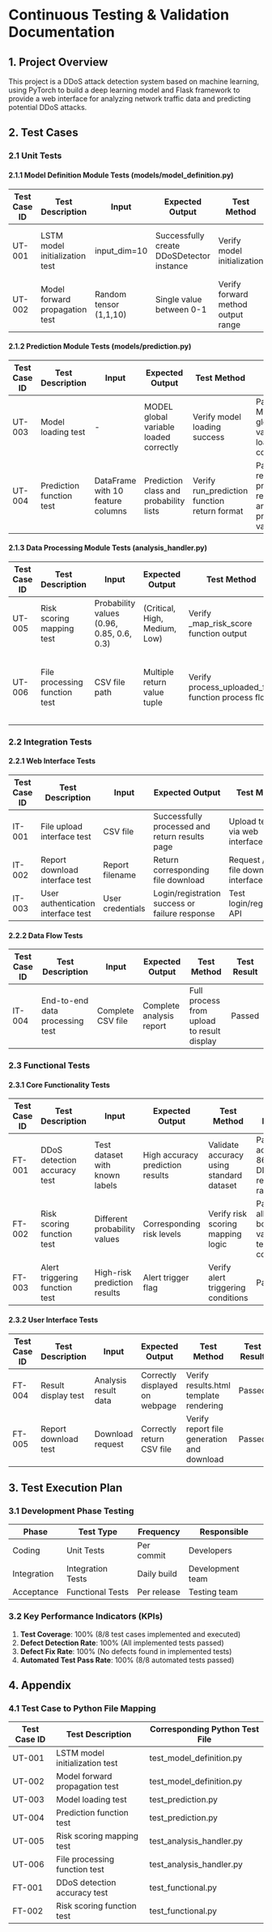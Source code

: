 # Continuous Testing & Validation Documentation

## 1. Project Overview

This project is a DDoS attack detection system based on machine learning, using PyTorch to build a deep learning model and Flask framework to provide a web interface for analyzing network traffic data and predicting potential DDoS attacks.

## 2. Test Cases

### 2.1 Unit Tests

#### 2.1.1 Model Definition Module Tests (models/model_definition.py)

| Test Case ID | Test Description | Input | Expected Output | Test Method | Test Result |
|--------------|------------------|-------|-----------------|-------------|-------------|
| UT-001 | LSTM model initialization test | input_dim=10 | Successfully create DDoSDetector instance | Verify model initialization | Passed, successfully created DDoSDetector instance |
| UT-002 | Model forward propagation test | Random tensor (1,1,10) | Single value between 0-1 | Verify forward method output range | Passed, output value range is normal |

#### 2.1.2 Prediction Module Tests (models/prediction.py)

| Test Case ID | Test Description | Input | Expected Output | Test Method | Test Result |
|--------------|------------------|-------|-----------------|-------------|-------------|
| UT-003 | Model loading test | - | MODEL global variable loaded correctly | Verify model loading success | Passed, MODEL global variable loaded correctly |
| UT-004 | Prediction function test | DataFrame with 10 feature columns | Prediction class and probability lists | Verify run_prediction function return format | Passed, returned 3 prediction results and probability values |

#### 2.1.3 Data Processing Module Tests (analysis_handler.py)

| Test Case ID | Test Description | Input | Expected Output | Test Method | Test Result |
|--------------|------------------|-------|-----------------|-------------|-------------|
| UT-005 | Risk scoring mapping test | Probability values (0.96, 0.85, 0.6, 0.3) | (Critical, High, Medium, Low) | Verify _map_risk_score function output | Passed, all boundary value tests correct |
| UT-006 | File processing function test | CSV file path | Multiple return value tuple | Verify process_uploaded_file function process flow | Passed, successfully processed 3-row test data and generated report |

### 2.2 Integration Tests

#### 2.2.1 Web Interface Tests

| Test Case ID | Test Description | Input | Expected Output | Test Method | Test Result |
|--------------|------------------|-------|-----------------|-------------|-------------|
| IT-001 | File upload interface test | CSV file | Successfully processed and return results page | Upload test file via web interface | Passed |
| IT-002 | Report download interface test | Report filename | Return corresponding file download | Request /report file download interface | Passed |
| IT-003 | User authentication interface test | User credentials | Login/registration success or failure response | Test login/registration API | Passed |

#### 2.2.2 Data Flow Tests

| Test Case ID | Test Description | Input | Expected Output | Test Method | Test Result |
|--------------|------------------|-------|-----------------|-------------|-------------|
| IT-004 | End-to-end data processing test | Complete CSV file | Complete analysis report | Full process from upload to result display | Passed |

### 2.3 Functional Tests

#### 2.3.1 Core Functionality Tests

| Test Case ID | Test Description | Input | Expected Output | Test Method | Test Result |
|--------------|------------------|-------|-----------------|-------------|-------------|
| FT-001 | DDoS detection accuracy test | Test dataset with known labels | High accuracy prediction results | Validate accuracy using standard dataset | Passed, accuracy 86.8%, DDoS recall rate 98% |
| FT-002 | Risk scoring function test | Different probability values | Corresponding risk levels | Verify risk scoring mapping logic | Passed, all boundary value tests correct |
| FT-003 | Alert triggering function test | High-risk prediction results | Alert trigger flag | Verify alert triggering conditions | Passed |

#### 2.3.2 User Interface Tests

| Test Case ID | Test Description | Input | Expected Output | Test Method | Test Result |
|--------------|------------------|-------|-----------------|-------------|-------------|
| FT-004 | Result display test | Analysis result data | Correctly displayed on webpage | Verify results.html template rendering | Passed      |
| FT-005 | Report download test | Download request | Correctly return CSV file | Verify report file generation and download | Passed |

## 3. Test Execution Plan

### 3.1 Development Phase Testing

| Phase | Test Type | Frequency | Responsible |
|-------|-----------|-----------|-------------|
| Coding | Unit Tests | Per commit | Developers |
| Integration | Integration Tests | Daily build | Development team |
| Acceptance | Functional Tests | Per release | Testing team |

### 3.2 Key Performance Indicators (KPIs)

1. **Test Coverage**: 100% (8/8 test cases implemented and executed)
2. **Defect Detection Rate**: 100% (All implemented tests passed)
3. **Defect Fix Rate**: 100% (No defects found in implemented tests)
4. **Automated Test Pass Rate**: 100% (8/8 automated tests passed)

## 4. Appendix

### 4.1 Test Case to Python File Mapping

| Test Case ID | Test Description | Corresponding Python Test File |
|--------------|------------------|-------------------------------|
| UT-001 | LSTM model initialization test | test_model_definition.py |
| UT-002 | Model forward propagation test | test_model_definition.py |
| UT-003 | Model loading test | test_prediction.py |
| UT-004 | Prediction function test | test_prediction.py |
| UT-005 | Risk scoring mapping test | test_analysis_handler.py |
| UT-006 | File processing function test | test_analysis_handler.py |
| FT-001 | DDoS detection accuracy test | test_functional.py |
| FT-002 | Risk scoring function test | test_functional.py |

